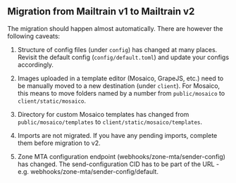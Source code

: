 ## Migration from Mailtrain v1 to Mailtrain v2

The migration should happen almost automatically. There are however the following caveats:

1. Structure of config files (under `config`) has changed at many places. Revisit the default config (`config/default.toml`)
   and update your configs accordingly.

2. Images uploaded in a template editor (Mosaico, GrapeJS, etc.) need to be manually moved to a new destination (under `client`).
   For Mosaico, this means to move folders named by a number from `public/mosaico` to `client/static/mosaico`.

3. Directory for custom Mosaico templates has changed from `public/mosaico/templates` to `client/static/mosaico/templates`.

4. Imports are not migrated. If you have any pending imports, complete them before migration to v2.

5. Zone MTA configuration endpoint (webhooks/zone-mta/sender-config) has changed. The send-configuration CID has to be
   part of the URL - e.g. webhooks/zone-mta/sender-config/default.